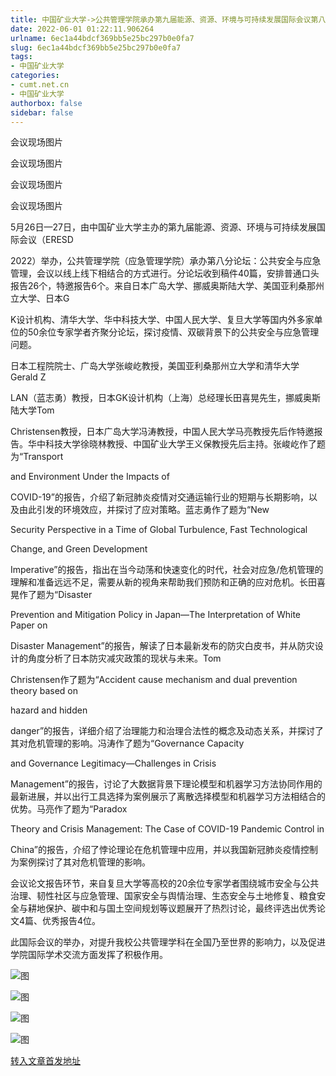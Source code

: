 ```yaml
---
title: 中国矿业大学->公共管理学院承办第九届能源、资源、环境与可持续发展国际会议第八分论坛 | cumt.net.cn
date: 2022-06-01 01:22:11.906264
urlname: 6ec1a44bdcf369bb5e25bc297b0e0fa7
slug: 6ec1a44bdcf369bb5e25bc297b0e0fa7
tags: 
- 中国矿业大学
categories:
- cumt.net.cn
- 中国矿业大学
authorbox: false
sidebar: false
---
```

会议现场图片

会议现场图片

会议现场图片

会议现场图片

5月26­日­—27日，由中国矿业大学主办的第九届能源、资源、环境与可持续发展国际会议（ERESD

2022）举办，公共管理学院（应急管理学院）承办第八分论坛：公共安全与应急管理，会议以线上线下相结合的方式进行。分论坛收到稿件40篇，安排普通口头报告26个，特邀报告6个。来自日本广岛大学、挪威奥斯陆大学、美国亚利桑那州立大学、日本G
<!--more-->
K设计机构、清华大学、华中科技大学、中国人民大学、复旦大学等国内外多家单位的50余位专家学者齐聚分论坛，探讨疫情、双碳背景下的公共安全与应急管理问题。

日本工程院院士、广岛大学张峻屹教授，美国亚利桑那州立大学和清华大学Gerald Z

LAN（蓝志勇）教授，日本GK设计机构（上海）总经理长田喜晃先生，挪威奥斯陆大学Tom

Christensen教授，日本广岛大学冯涛教授，中国人民大学马亮教授先后作特邀报告。华中科技大学徐晓林教授、中国矿业大学王义保教授先后主持。张峻屹作了题为“Transport

and Environment Under the Impacts of

COVID-19”的报告，介绍了新冠肺炎疫情对交通运输行业的短期与长期影响，以及由此引发的环境效应，并探讨了应对策略。蓝志勇作了题为“New

Security Perspective in a Time of Global Turbulence, Fast Technological

Change, and Green Development

Imperative”的报告，指出在当今动荡和快速变化的时代，社会对应急/危机管理的理解和准备远远不足，需要从新的视角来帮助我们预防和正确的应对危机。长田喜晃作了题为“Disaster

Prevention and Mitigation Policy in Japan—The Interpretation of White Paper on

Disaster Management”的报告，解读了日本最新发布的防灾白皮书，并从防灾设计的角度分析了日本防灾减灾政策的现状与未来。Tom

Christensen作了题为“Accident cause mechanism and dual prevention theory based on

hazard and hidden

danger”的报告，详细介绍了治理能力和治理合法性的概念及动态关系，并探讨了其对危机管理的影响。冯涛作了题为“Governance Capacity

and Governance Legitimacy—Challenges in Crisis

Management”的报告，讨论了大数据背景下理论模型和机器学习方法协同作用的最新进展，并以出行工具选择为案例展示了离散选择模型和机器学习方法相结合的优势。马亮作了题为“Paradox

Theory and Crisis Management: The Case of COVID-19 Pandemic Control in

China”的报告，介绍了悖论理论在危机管理中应用，并以我国新冠肺炎疫情控制为案例探讨了其对危机管理的影响。

会议论文报告环节，来自复旦大学等高校的20余位专家学者围绕城市安全与公共治理、韧性社区与应急管理、国家安全与舆情治理、生态安全与土地修复、粮食安全与耕地保护、碳中和与国土空间规划等议题展开了热烈讨论，最终评选出优秀论文4篇、优秀报告4位。

此国际会议的举办，对提升我校公共管理学科在全国乃至世界的影响力，以及促进学院国际学术交流方面发挥了积极作用。

![图](http://xwzx.cumt.edu.cn/_upload/article/images/8e/03/535a906049df87f4eb19dac45e4d/795e9708-90a8-45c3-ab19-6fd0d42b5c8f.jpg)

![图](http://xwzx.cumt.edu.cn/_upload/article/images/8e/03/535a906049df87f4eb19dac45e4d/99ee0313-3d48-45f1-bd3e-87ac5d60b3bf.png)

![图](http://xwzx.cumt.edu.cn/_upload/article/images/8e/03/535a906049df87f4eb19dac45e4d/b9b08018-e1d4-4770-9c0c-10b77e426bbb.jpg)

![图](http://xwzx.cumt.edu.cn/_upload/article/images/8e/03/535a906049df87f4eb19dac45e4d/9d19881c-6ccf-4ab5-bc8a-5606345401d0.jpg)

[转入文章首发地址](http://xwzx.cumt.edu.cn/86/f9/c523a624377/page.htm)